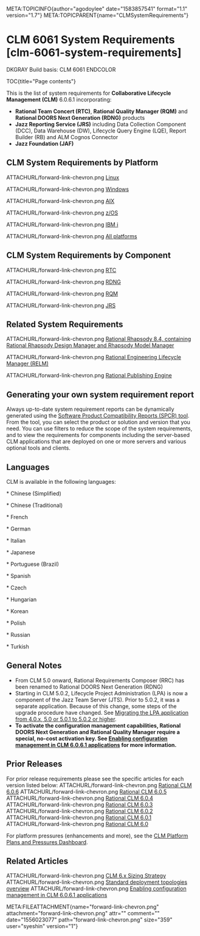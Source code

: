 META:TOPICINFO{author="agodoylee" date="1583857541" format="1.1"
version="1.7"} META:TOPICPARENT{name="CLMSystemRequirements"}

# CLM 6061 System Requirements [clm-6061-system-requirements]

DKGRAY Build basis: CLM 6061 ENDCOLOR

TOC{title="Page contents"}

This is the list of system requirements for **Collaborative Lifecycle
Management (CLM)** 6.0.6.1 incorporating:

-   **Rational Team Concert (RTC)**, **Rational Quality Manager (RQM)**
    and **Rational DOORS Next Generation (RDNG)** products
-   **Jazz Reporting Service (JRS)** including Data Collection Component
    (DCC), Data Warehouse (DW), Lifecycle Query Engine (LQE), Report
    Builder (RB) and ALM Cognos Connector
-   **Jazz Foundation (JAF)**

## CLM System Requirements by Platform

ATTACHURL/forward-link-chevron.png
[Linux](https://www.ibm.com/software/reports/compatibility/clarity-reports/report/html/softwareReqsForProduct?deliverableId=1355946074AD11E89510E2DE92ED2D76&osPlatforms=Linux&duComponentIds=D004|D002|D003|D001|S006|S005&mandatoryCapIds=30|9|24|35|13|132|42|19|16|26|40&optionalCapIds=133|66|135|7|5|1|242|187|136|19|137|27|4)

ATTACHURL/forward-link-chevron.png
[Windows](https://www.ibm.com/software/reports/compatibility/clarity-reports/report/html/softwareReqsForProduct?deliverableId=1355946074AD11E89510E2DE92ED2D76&osPlatforms=Windows&duComponentIds=D004|D002|D003|D001|S006|S005&mandatoryCapIds=30|9|24|35|13|132|42|19|16|26|40&optionalCapIds=133|66|135|7|5|1|242|187|136|19|137|27|4)

ATTACHURL/forward-link-chevron.png
[AIX](https://www.ibm.com/software/reports/compatibility/clarity-reports/report/html/softwareReqsForProduct?deliverableId=1355946074AD11E89510E2DE92ED2D76&osPlatforms=AIX&duComponentIds=D004|D002|D003|D001|S006|S005&mandatoryCapIds=30|9|24|35|13|132|42|19|16|26|40&optionalCapIds=133|66|135|7|5|1|242|187|136|19|137|27|4)

ATTACHURL/forward-link-chevron.png
[z/OS](https://www.ibm.com/software/reports/compatibility/clarity-reports/report/html/softwareReqsForProduct?deliverableId=1355946074AD11E89510E2DE92ED2D76&osPlatforms=z/OS&duComponentIds=D004|D002|D003|D001|S006|S005&mandatoryCapIds=30|9|24|35|13|132|42|19|16|26|40&optionalCapIds=133|66|135|7|5|1|242|187|136|19|137|27|4)

ATTACHURL/forward-link-chevron.png [IBM
i](https://www.ibm.com/software/reports/compatibility/clarity-reports/report/html/softwareReqsForProduct?deliverableId=1355946074AD11E89510E2DE92ED2D76&osPlatforms=IBM20i&duComponentIds=D004|D002|D003|D001|S006|S005&mandatoryCapIds=30|9|24|35|13|132|42|19|16|26|40&optionalCapIds=133|66|135|7|5|1|242|187|136|19|137|27|4)

ATTACHURL/forward-link-chevron.png [All
platforms](https://www.ibm.com/software/reports/compatibility/clarity-reports/report/html/softwareReqsForProduct?deliverableId=1355946074AD11E89510E2DE92ED2D76&osPlatforms=AIX|IBM20i|Linux|Mac20OS|Windows|z/OS&duComponentIds=D004|D002|D003|D001|S006|S005&mandatoryCapIds=30|9|24|35|13|132|42|19|16|26|40&optionalCapIds=133|66|135|7|5|1|242|187|136|19|137|27|4)

## CLM System Requirements by Component

ATTACHURL/forward-link-chevron.png
[RTC](https://www.ibm.com/software/reports/compatibility/clarity-reports/report/html/softwareReqsForProduct?deliverableId=CB04F130C66711E88857DCC2171712A1&osPlatforms=AIX|IBM20i|Linux|Mac20OS|Windows|z/OS&duComponentIds=D003|D001|D004|D002|S005|S006&mandatoryCapIds=30|9|24|35|13|132|42|19|16|26|40&optionalCapIds=133|135|7|5|1|242|187|74|136|19|137|27|4|223)

ATTACHURL/forward-link-chevron.png
[RDNG](https://www.ibm.com/software/reports/compatibility/clarity-reports/report/html/softwareReqsForProduct?deliverableId=357751C0CB0411E88A68D3FD63CD0AC5&osPlatforms=AIX|IBM20i|Linux|Mac20OS|Windows|z/OS&duComponentIds=D001|S003|S002&mandatoryCapIds=30|9|24|35|13|42|19|26|40&optionalCapIds=133|66|135|7|5|19|137|27|4)

ATTACHURL/forward-link-chevron.png
[RQM](https://www.ibm.com/software/reports/compatibility/clarity-reports/report/html/softwareReqsForProduct?deliverableId=A33EE7A0C66711E88857DCC2171712A1&osPlatforms=AIX|IBM20i|Linux|Mac20OS|Windows|z/OS&duComponentIds=D001|S002|S003&mandatoryCapIds=30|9|24|35|13|132|42|19|16|26|40&optionalCapIds=133|66|135|7|5|242|19|137|27|4)

ATTACHURL/forward-link-chevron.png
[JRS](https://www.ibm.com/software/reports/compatibility/clarity-reports/report/html/softwareReqsForProduct?deliverableId=78FC0560C11011E88857DCC2171712A1&osPlatforms=AIX|IBM20i|Linux|Mac20OS|Windows|z/OS&duComponentIds=D001|S004|S003|S005|S002&mandatoryCapIds=30|9|24|35|13|26&optionalCapIds=5|183|242|188|19|137)

## Related System Requirements

ATTACHURL/forward-link-chevron.png [Rational Rhapsody 8.4, containing
Rational Rhapsody Design Manager and Rhapsody Model
Manager](https://www.ibm.com/software/reports/compatibility/clarity-reports/report/html/softwareReqsForProduct?deliverableId=28E3DCA0E87C11E7974C181B76870538&osPlatforms=Linux|Windows&duComponentIds=D002|D004|S001|S005&mandatoryCapIds=30|12|9|24|13|132|42|19|26&optionalCapIds=7|47|1|25|340|188|19)

ATTACHURL/forward-link-chevron.png [Rational Engineering Lifecycle
Manager
(RELM)](https://www.ibm.com/software/reports/compatibility/clarity-reports/report/html/softwareReqsForProduct?deliverableId=455C3070C0EA11E88857DCC2171712A1&osPlatforms=AIX|IBM20i|Linux|Mac20OS|Windows|z/OS&duComponentIds=D001|S002|S003&mandatoryCapIds=30|9|24|35|13|42|26|40&optionalCapIds=7|22)

ATTACHURL/forward-link-chevron.png [Rational Publishing
Engine](https://www.ibm.com/software/reports/compatibility/clarity-reports/report/html/softwareReqsForProduct?deliverableId=8EF863C0C0EF11E88857DCC2171712A1&osPlatforms=Linux|Windows&duComponentIds=D001|D002|S003|S004&mandatoryCapIds=30|9|24|13|132|42|26&optionalCapIds=125|22|186|223)

## Generating your own system requirement report

Always up-to-date system requirement reports can be dynamically
generated using the [Software Product Compatibility Reports (SPCR)
tool](http://www-969.ibm.com/software/reports/compatibility/clarity/index.html).
From the tool, you can select the product or solution and version that
you need. You can use filters to reduce the scope of the system
requirements, and to view the requirements for components including the
server-based CLM applications that are deployed on one or more servers
and various optional tools and clients.

## Languages

CLM is available in the following languages:

\* Chinese (Simplified)

\* Chinese (Traditional)

\* French

\* German

\* Italian

\* Japanese

\* Portuguese (Brazil)

\* Spanish

\* Czech

\* Hungarian

\* Korean

\* Polish

\* Russian

\* Turkish

## General Notes

-   From CLM 5.0 onward, Rational Requirements Composer (RRC) has been
    renamed to Rational DOORS Next Generation (RDNG)
-   Starting in CLM 5.0.2, Lifecycle Project Administration (LPA) is now
    a component of the Jazz Team Server (JTS). Prior to 5.0.2, it was a
    separate application. Because of this change, some steps of the
    upgrade procedure have changed. See [Migrating the LPA application
    from 4.0.x, 5.0 or 5.0.1 to 5.0.2 or
    higher](https://jazz.net/wiki/bin/view/Main/LifecycleProjectAdmin#Migrating_the_LPA_application_to).
-   **To activate the configuration management capabilities, Rational
    DOORS Next Generation and Rational Quality Manager require a
    special, no-cost activation key. See [Enabling configuration
    management in CLM 6.0.6.1
    applications](https://jazz.net/servlet/clm-cm/request-key?version=6.0.6.1)
    for more information.**

## Prior Releases

For prior release requirements please see the specific articles for each
version listed below: ATTACHURL/forward-link-chevron.png [Rational CLM
6.0.6](CLMSystemRequirements606) ATTACHURL/forward-link-chevron.png
[Rational CLM 6.0.5](CLMSystemRequirements605)
ATTACHURL/forward-link-chevron.png [Rational CLM
6.0.4](CLMSystemRequirements604) ATTACHURL/forward-link-chevron.png
[Rational CLM 6.0.3](CLMSystemRequirements603)
ATTACHURL/forward-link-chevron.png [Rational CLM
6.0.2](CLMSystemRequirements602) ATTACHURL/forward-link-chevron.png
[Rational CLM 6.0.1](CLMSystemRequirements601)
ATTACHURL/forward-link-chevron.png [Rational CLM
6.0](CLMSystemRequirements60)

For platform pressures (enhancements and more), see the [CLM Platform
Plans and Pressures
Dashboard](https://jazz.net/jazz/web/projects/Jazz20Collaborative20ALM#action=com.ibm.team.dashboard.viewDashboard&tab=_79).

## Related Articles

ATTACHURL/forward-link-chevron.png [CLM 6.x Sizing
Strategy](CLMSizingStrategy60) ATTACHURL/forward-link-chevron.png
[Standard deployment topologies overview](StandardTopologiesOverview)
ATTACHURL/forward-link-chevron.png [Enabling configuration management in
CLM 6.0.6.1
applications](https://jazz.net/servlet/clm-cm/request-key?version=6.0.6.1)

META:FILEATTACHMENT{name="forward-link-chevron.png"
attachment="forward-link-chevron.png" attr="" comment=""
date="1556023077" path="forward-link-chevron.png" size="359"
user="syeshin" version="1"}
